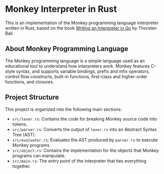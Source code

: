# Monkey Interpreter in Rust

This is an implementation of the Monkey programming language interpreter written in Rust, based on the book [Writing an Interpreter in Go](https://interpreterbook.com/) by Thorsten Ball.

## About Monkey Programming Language

The Monkey programming language is a simple language used as an educational tool to understand how interpreters work. Monkey features C-style syntax, and supports variable bindings, prefix and infix operators, control flow constructs, built-in functions, first-class and higher-order functions, and closures.

## Project Structure

This project is organized into the following main sections:

- `src/lexer.rs`: Contains the code for breaking Monkey source code into tokens.
- `src/parser.rs`: Converts the output of `lexer.rs` into an Abstract Syntax Tree (AST).
- `src/evaluator.rs`: Evaluates the AST produced by `parser.rs` to execute Monkey programs.
- `src/object.rs`: Contains the implementation for the objects that Monkey programs can manipulate.
- `src/main.rs`: The entry point of the interpreter that ties everything together.
